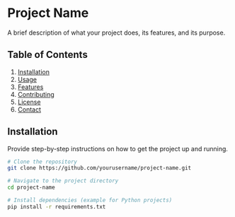 # Project Name

A brief description of what your project does, its features, and its purpose.

## Table of Contents
1. [Installation](#installation)
2. [Usage](#usage)
3. [Features](#features)
4. [Contributing](#contributing)
5. [License](#license)
6. [Contact](#contact)

## Installation

Provide step-by-step instructions on how to get the project up and running.

```bash
# Clone the repository
git clone https://github.com/yourusername/project-name.git

# Navigate to the project directory
cd project-name

# Install dependencies (example for Python projects)
pip install -r requirements.txt
